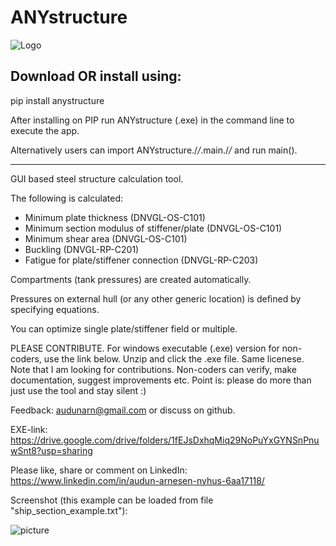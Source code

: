# ANYstructure
![Logo](https://docs.google.com/uc?id=1h0y3763tcvXQzxqX3B8p91UzNo9cEb6C)

Download OR install using:
------------------------------------------------------------------------
pip install anystructure

After installing on PIP run ANYstructure (.exe) in the command line to execute the app.

Alternatively users can import ANYstructure./_/_.main./_/_ and run main().

------------------------------------------------------------------------

GUI based steel structure calculation tool.
 
 The following is calculated:
  - Minimum plate thickness (DNVGL-OS-C101)
  - Minimum section modulus of stiffener/plate (DNVGL-OS-C101)
  - Minimum shear area (DNVGL-OS-C101)
  - Buckling (DNVGL-RP-C201)
  - Fatigue for plate/stiffener connection (DNVGL-RP-C203)

Compartments (tank pressures) are created automatically.

Pressures on external hull (or any other generic location) is defined by specifying equations.

You can optimize single plate/stiffener field or multiple.

PLEASE CONTRIBUTE. 
For windows executable (.exe) version for non-coders, use the link below. Unzip and click the .exe file. Same licenese.
Note that I am looking for contributions. Non-coders can verify, make documentation, suggest improvements etc. Point
is: please do more than just use the tool and stay silent :)

Feedback: audunarn@gmail.com or discuss on github.

EXE-link: https://drive.google.com/drive/folders/1fEJsDxhqMiq29NoPuYxGYNSnPnuwSnt8?usp=sharing

Please like, share or comment on LinkedIn: https://www.linkedin.com/in/audun-arnesen-nyhus-6aa17118/

Screenshot (this example can be loaded from file "ship_section_example.txt"):

![picture](https://docs.google.com/uc?id=1AWu0Twqd3tQKjUKPWXBFVwosUZTvlq4t)

